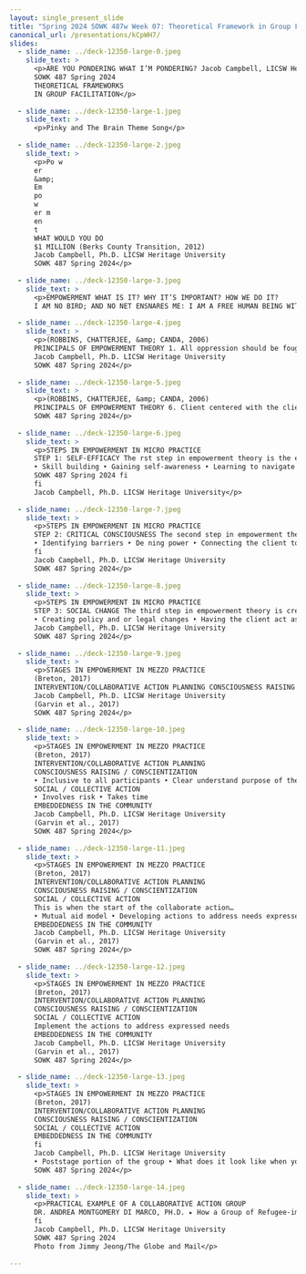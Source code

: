 ```yaml
---
layout: single_present_slide
title: "Spring 2024 SOWK 487w Week 07: Theoretical Framework in Group Facilitation"
canonical_url: /presentations/kCpWH7/
slides:
  - slide_name: ../deck-12350-large-0.jpeg
    slide_text: >
      <p>ARE YOU PONDERING WHAT I’M PONDERING? Jacob Campbell, LICSW Heritage University
      SOWK 487 Spring 2024
      THEORETICAL FRAMEWORKS
      IN GROUP FACILITATION</p>
      
  - slide_name: ../deck-12350-large-1.jpeg
    slide_text: >
      <p>Pinky and The Brain Theme Song</p>
      
  - slide_name: ../deck-12350-large-2.jpeg
    slide_text: >
      <p>Po w
      er
      &amp;
      Em
      po
      w
      er m
      en
      t
      WHAT WOULD YOU DO
      $1 MILLION (Berks County Transition, 2012)
      Jacob Campbell, Ph.D. LICSW Heritage University
      SOWK 487 Spring 2024</p>
      
  - slide_name: ../deck-12350-large-3.jpeg
    slide_text: >
      <p>EMPOWERMENT WHAT IS IT? WHY IT’S IMPORTANT? HOW WE DO IT?
      I AM NO BIRD; AND NO NET ENSNARES ME: I AM A FREE HUMAN BEING WITH AN INDEPENDENT WILL — Charlotte Brontë, Jane Eyre</p>
      
  - slide_name: ../deck-12350-large-4.jpeg
    slide_text: >
      <p>(ROBBINS, CHATTERJEE, &amp; CANDA, 2006)
      PRINCIPALS OF EMPOWERMENT THEORY 1. All oppression should be fought 2. A systematic understanding of oppression must be maintained 3. People are capable of empowering themselves 4. People need to connect with others to work on empowerment 5. Clinician and the client share power
      Jacob Campbell, Ph.D. LICSW Heritage University
      SOWK 487 Spring 2024</p>
      
  - slide_name: ../deck-12350-large-5.jpeg
    slide_text: >
      <p>(ROBBINS, CHATTERJEE, &amp; CANDA, 2006)
      PRINCIPALS OF EMPOWERMENT THEORY 6. Client centered with the client being encouraged to tell own story &amp; develop own goals 7. Client as “victor not victim” 8. Social change is goal, not symptom reduction. 9. Clinicians must examine how their practice may disempower clients 10.Clinician may need to be socially and politically active to address mezzo and macro needs [local, national, global issues] Jacob Campbell, Ph.D. LICSW Heritage University
      SOWK 487 Spring 2024</p>
      
  - slide_name: ../deck-12350-large-6.jpeg
    slide_text: >
      <p>STEPS IN EMPOWERMENT IN MICRO PRACTICE
      STEP 1: SELF-EFFICACY The rst step in empowerment theory is the empowering of the client. This means helping them to gain self-ef cacy. This can be done by the following:
      ‣ Skill building ‣ Gaining self-awareness ‣ Learning to navigate systems
      SOWK 487 Spring 2024 fi
      fi
      Jacob Campbell, Ph.D. LICSW Heritage University</p>
      
  - slide_name: ../deck-12350-large-7.jpeg
    slide_text: >
      <p>STEPS IN EMPOWERMENT IN MICRO PRACTICE
      STEP 2: CRITICAL CONSCIOUSNESS The second step in empowerment theory is connecting the client to the “bigger picture.” This means helping them to gain a critical consciousness about oppression and obstacles. Some examples of this are as follows:
      ‣ Identifying barriers ‣ De ning power ‣ Connecting the client to a group ‣ Letting them know they aren’t alone
      fi
      Jacob Campbell, Ph.D. LICSW Heritage University
      SOWK 487 Spring 2024</p>
      
  - slide_name: ../deck-12350-large-8.jpeg
    slide_text: >
      <p>STEPS IN EMPOWERMENT IN MICRO PRACTICE
      STEP 3: SOCIAL CHANGE The third step in empowerment theory is creating larger social change. The following are some possible ideas:
      ‣ Creating policy and or legal changes ‣ Having the client act as a mentor ‣ Connecting to another activity that allows them to make social change
      Jacob Campbell, Ph.D. LICSW Heritage University
      SOWK 487 Spring 2024</p>
      
  - slide_name: ../deck-12350-large-9.jpeg
    slide_text: >
      <p>STAGES IN EMPOWERMENT IN MEZZO PRACTICE
      (Breton, 2017)
      INTERVENTION/COLLABORATIVE ACTION PLANNING CONSCIOUSNESS RAISING / CONSCIENTIZATION SOCIAL / COLLECTIVE ACTION EMBEDDEDNESS IN THE COMMUNITY
      Jacob Campbell, Ph.D. LICSW Heritage University
      (Garvin et al., 2017)
      SOWK 487 Spring 2024</p>
      
  - slide_name: ../deck-12350-large-10.jpeg
    slide_text: >
      <p>STAGES IN EMPOWERMENT IN MEZZO PRACTICE
      (Breton, 2017)
      INTERVENTION/COLLABORATIVE ACTION PLANNING
      CONSCIOUSNESS RAISING / CONSCIENTIZATION
      ‣ Inclusive to all participants ‣ Clear understand purpose of the group ‣ Dual focus of group
      SOCIAL / COLLECTIVE ACTION
      ‣ Involves risk ‣ Takes time
      EMBEDDEDNESS IN THE COMMUNITY
      Jacob Campbell, Ph.D. LICSW Heritage University
      (Garvin et al., 2017)
      SOWK 487 Spring 2024</p>
      
  - slide_name: ../deck-12350-large-11.jpeg
    slide_text: >
      <p>STAGES IN EMPOWERMENT IN MEZZO PRACTICE
      (Breton, 2017)
      INTERVENTION/COLLABORATIVE ACTION PLANNING
      CONSCIOUSNESS RAISING / CONSCIENTIZATION
      SOCIAL / COLLECTIVE ACTION
      This is when the start of the collaborate action…
      ‣ Mutual aid model ‣ Developing actions to address needs expressed
      EMBEDDEDNESS IN THE COMMUNITY
      Jacob Campbell, Ph.D. LICSW Heritage University
      (Garvin et al., 2017)
      SOWK 487 Spring 2024</p>
      
  - slide_name: ../deck-12350-large-12.jpeg
    slide_text: >
      <p>STAGES IN EMPOWERMENT IN MEZZO PRACTICE
      (Breton, 2017)
      INTERVENTION/COLLABORATIVE ACTION PLANNING
      CONSCIOUSNESS RAISING / CONSCIENTIZATION
      SOCIAL / COLLECTIVE ACTION
      Implement the actions to address expressed needs
      EMBEDDEDNESS IN THE COMMUNITY
      Jacob Campbell, Ph.D. LICSW Heritage University
      (Garvin et al., 2017)
      SOWK 487 Spring 2024</p>
      
  - slide_name: ../deck-12350-large-13.jpeg
    slide_text: >
      <p>STAGES IN EMPOWERMENT IN MEZZO PRACTICE
      (Breton, 2017)
      INTERVENTION/COLLABORATIVE ACTION PLANNING
      CONSCIOUSNESS RAISING / CONSCIENTIZATION
      SOCIAL / COLLECTIVE ACTION
      EMBEDDEDNESS IN THE COMMUNITY
      fi
      Jacob Campbell, Ph.D. LICSW Heritage University
      ‣ Poststage portion of the group ‣ What does it look like when you are nished or end ‣ How do we consolidate changes made (Garvin et al., 2017)
      SOWK 487 Spring 2024</p>
      
  - slide_name: ../deck-12350-large-14.jpeg
    slide_text: >
      <p>PRACTICAL EXAMPLE OF A COLLABORATIVE ACTION GROUP
      DR. ANDREA MONTGOMERY DI MARCO, PH.D. ▸ How a Group of Refugee-immigrant Women Living in the Diaspora in Metro-Vancouver De ne Flourishing and Experience Participatory-Hospitality: A Feminist Participatory Action Research
      fi
      Jacob Campbell, Ph.D. LICSW Heritage University
      SOWK 487 Spring 2024
      Photo from Jimmy Jeong/The Globe and Mail</p>
      
---
```

